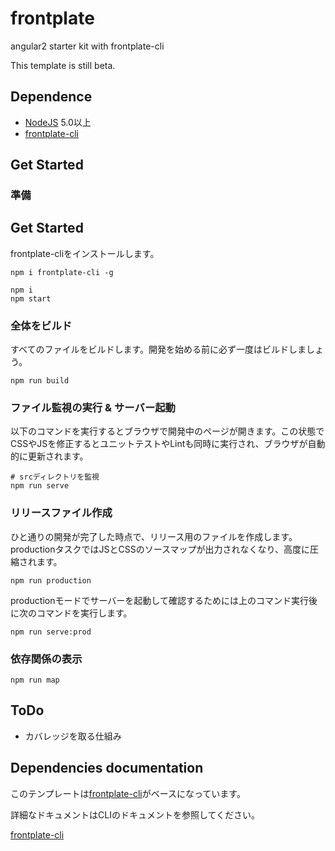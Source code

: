 # frontplate

angular2 starter kit with frontplate-cli

This template is still beta.

## Dependence

* [NodeJS](https://nodejs.org/) 5.0以上
* [frontplate-cli](https://www.npmjs.com/package/frontplate-cli)

## Get Started

### 準備

## Get Started

frontplate-cliをインストールします。

```
npm i frontplate-cli -g
```

```
npm i
npm start
```

### 全体をビルド

すべてのファイルをビルドします。開発を始める前に必ず一度はビルドしましょう。

```
npm run build
```

### ファイル監視の実行 & サーバー起動

以下のコマンドを実行するとブラウザで開発中のページが開きます。この状態でCSSやJSを修正するとユニットテストやLintも同時に実行され、ブラウザが自動的に更新されます。

```
# srcディレクトリを監視
npm run serve
```

### リリースファイル作成

ひと通りの開発が完了した時点で、リリース用のファイルを作成します。
productionタスクではJSとCSSのソースマップが出力されなくなり、高度に圧縮されます。
```
npm run production
```

productionモードでサーバーを起動して確認するためには上のコマンド実行後に次のコマンドを実行します。

```
npm run serve:prod
```

### 依存関係の表示

```
npm run map
```

## ToDo

- カバレッジを取る仕組み

## Dependencies documentation

このテンプレートは[frontplate-cli](https://github.com/frontainer/frontplate-cli)がベースになっています。

詳細なドキュメントはCLIのドキュメントを参照してください。

[frontplate-cli](https://github.com/frontainer/frontplate-cli)
